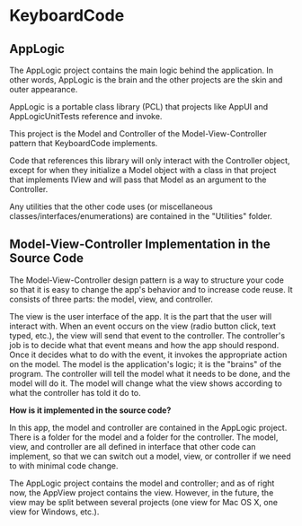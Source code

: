 ﻿KeyboardCode
====================================================

AppLogic
--------------------------------

The AppLogic project contains the main logic behind the application. In other words, AppLogic is the brain
and the other projects are the skin and outer appearance.

AppLogic is a portable class library (PCL) that projects like AppUI and AppLogicUnitTests reference and invoke.

This project is the Model and Controller of the Model-View-Controller pattern that KeyboardCode implements.

Code that references this library will only interact with the Controller object, except for when they initialize
a Model object with a class in that project that implements IView and will pass that Model as an argument
to the Controller.

Any utilities that the other code uses (or miscellaneous classes/interfaces/enumerations) are contained in the
"Utilities" folder.


Model-View-Controller Implementation in the Source Code
---------------------------------

The Model-View-Controller design pattern is a way to structure your code so that it is easy to
change the app's behavior and to increase code reuse. It consists of three parts: the model, view,
and controller.

The view is the user interface of the app. It is the part that the user will interact with. When an
event occurs on the view (radio button click, text typed, etc.), the view will send that event to
the controller. The controller's job is to decide what that event means and how the app should respond.
Once it decides what to do with the event, it invokes the appropriate action on the model. The model is
the application's logic; it is the "brains" of the program. The controller will tell the model what it needs
to be done, and the model will do it. The model will change what the view shows according to what the controller
has told it do to.

****How is it implemented in the source code?****

In this app, the model and controller are contained in the AppLogic project. There is a folder for
the model and a folder for the controller. The model, view, and controller are all defined in 
interface that other code can implement, so that we can switch out a model, view, or controller if we need to with minimal code change.

The AppLogic project contains the model and controller; and as of right now, the AppView project contains the view. However, in the future,
the view may be split between several projects (one view for Mac OS X, one view for Windows, etc.).
